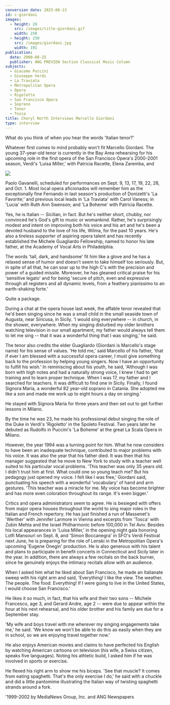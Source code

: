 ```yaml
---
conversion date: 2025-08-13
id: c-giordani
images:
  - height: 28
    src: /images/title-giordani.gif
    width: 250
  - height: 250
    src: /images/giordani.jpg
    width: 191
publication:
  date: 2000-08-25
  publisher: ANG PREVIEW Section Classical Music Column
subjects:
  - Giacomo Puccini
  - Giuseppe Verdi
  - La Traviata
  - Metropolitan Opera
  - Opera
  - Rigoletto
  - San Francisco Opera
  - Soprano
  - Tenor
  - Tosca
title: Cheryl North Interviews Marcello Giordani
type: interview
---
```


What do you think of when you hear the words 'Italian tenor?'

Whatever first comes to mind probably won't fit Marcello Giordani. The young 37-year-old tenor is currently in the Bay Area rehearsing for his upcoming role in the first opera of the San Francisco Opera's 2000-2001 season, Verdi's 'Luisa Miller,' with Patricia Racette, Elena Zaremba, and

![](/images/giordani.jpg)

Paolo Gavanelli, scheduled for performances on Sept. 9, 13, 17, 19, 22, 28, and Oct. 1. Most local opera aficionados will remember him as the exceptionally fine Fernando in last season's production of Donizetti's 'La Favorite;' and previous local leads in 'La Traviata' with Carol Vaness; in 'Lucia' with Ruth Ann Swenson; and 'La Boheme' with Patricia Racette.

Yes, he is Italian -- Sicilian, in fact. But he's neither short, chubby, nor convinced he's God's gift to music or womankind. Rather, he's surprisingly modest and intent on improving both his voice and his art and he's been a devoted husband to the love of his life, Wilma, for the past 10 years. He's also a tireless supporter of aspiring opera talent and has recently established the Michele Guagliardo Fellowship, named to honor his late father, at the Academy of Vocal Arts in Philadelphia.

The words 'tall, dark, and handsome' fit him like a glove and he has a relaxed sense of humor and doesn't seem to take himself too seriously. But, in spite of all that, he can soar up to the high C's with the precision and power of a guided missile. Moreover, he has gleaned critical praise for his 'sensitive legato' and for being 'secure of pitch, even and expressive through all registers and all dynamic levels, from a feathery pianissimo to an earth-shaking forte.'

Quite a package.

During a chat at the opera house last week, the affable tenor revealed that he'd been singing since he was a small child in the small seaside town of Augusta, near Siricusa, in Sicily. 'I would sing everywhere -- in church, in the shower, everywhere. When my singing disturbed my older brothers watching television in our small apartment, my father would always tell them to let me sing -- that it was a wonderful thing that I was singing,' he said.

The tenor also credits the elder Guagliardo (Giordani is Marcello's stage name) for his sense of values. 'He told me,' said Marcello of his father, 'that if ever I am blessed with a successful opera career, I must give something back to the profession by helping young singers. Now I have an opportunity to fulfill his wish.'
In reminiscing about his youth, he said, 'Although I was born with high notes and had a naturally strong voice, I knew I had to get training and to learn proper technique. When I was 17, my father and I searched for teachers. It was difficult to find one in Sicily. Finally, I found Signora Maria, a wonderful 82 year-old soprano in Catania. She adopted me like a son and made me work up to eight hours a day on singing.'

He stayed with Signora Maria for three years and then set out to get further lessons in Milano.

By the time he was 23, he made his professional debut singing the role of the Duke in Verdi's 'Rigoletto' in the Spoleto Festival. Two years later he debuted as Rudolfo in Puccini's 'La Boheme' at the great La Scala Opera in Milano.

However, the year 1994 was a turning point for him. What he now considers to have been an inadequate technique, contributed to major problems with his voice. It was also the year that his father died. It was then that his manager suggested that he move to New York to study with a teacher well suited to his particular vocal problems.
'This teacher was only 35 years old. I didn't trust him at first. What could one so young teach me? But his pedagogy just opened my voice. I felt like I was free,' Giordani said, punctuating his speech with a wonderful 'vocabulary' of hand and arm gestures. 'This teacher was a miracle for me. My voice has become brighter and has more even coloration throughout its range. It's even bigger.'

Critics and opera administrators seem to agree. He is besieged with offers from major opera houses throughout the world to sing major roles in the Italian and French repertory. He has just finished a run of Massenet's 'Werther' with Jennifer Larmore in Vienna and excerpts from 'Tosca' with Zubin Mehta and the Israel Philharmonic before 100,000 in Tel Aviv. Besides his local appearances in 'Luisa Miller,' in the opening night gala honoring Lotfi Mansouri on Sept. 8, and 'Simon Boccanegra' in SFO's Verdi Festival next June, he is preparing for the role of Lenski in the Metropolitan Opera's upcoming 'Eugene Onegin' production. He is also generous with his talent and plans to participate in benefit concerts in Connecticut and Sicily later in the year. In addition, there are always a few recitals on the back burner, since he genuinely enjoys the intimacy recitals allow with an audience.

When I asked him what he liked about San Francisco, he made an Italianate sweep with his right arm and said, 'Everything! I like the view. The weather. The people. The food. Everything! If I were going to live in the United States, I would choose San Francisco.'

He likes it so much, in fact, that his wife and their two sons -- Michele Francesco, age 3, and Gerard Andre, age 2 -- were due to appear within the hour at his next rehearsal, and his older brother and his family are due for a September stay.

'My wife and boys travel with me wherever my singing engagements take me,' he said. 'We know we won't be able to do this as easily when they are in school, so we are enjoying travel together now.'

He also enjoys American movies and claims to have perfected his English by watching American cartoons on television (his wife, a Swiss citizen, speaks five languages).
Noting his athletic build, I asked him if he was involved in sports or exercise.

He flexed his right arm to show me his biceps. 'See that muscle? It comes from eating spaghetti. That's the only exercise I do,' he said with a chuckle and did a little pantomime illustrating the Italian way of twisting spaghetti strands around a fork.

'1999-2002 by MediaNews Group, Inc. and ANG Newspapers


